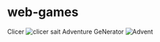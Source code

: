 # web-games
Clicer
![clicer sait](https://github.com/user-attachments/assets/0b70f079-9736-4e87-9f73-a183a330ae16)
Adventure GeNerator
![Advent](https://github.com/user-attachments/assets/927c964b-d243-462e-9ae3-32996350e452)
